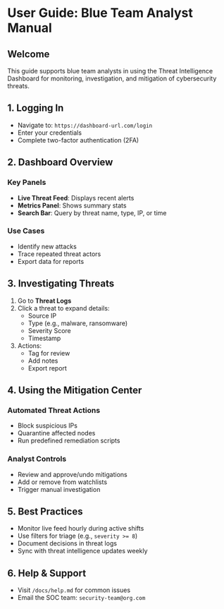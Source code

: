 # User Guide: Blue Team Analyst Manual

## Welcome

This guide supports blue team analysts in using the Threat Intelligence Dashboard for monitoring, investigation, and mitigation of cybersecurity threats.

## 1. Logging In

- Navigate to: `https://dashboard-url.com/login`
- Enter your credentials
- Complete two-factor authentication (2FA)

## 2. Dashboard Overview

### Key Panels
- **Live Threat Feed**: Displays recent alerts
- **Metrics Panel**: Shows summary stats
- **Search Bar**: Query by threat name, type, IP, or time

### Use Cases
- Identify new attacks
- Trace repeated threat actors
- Export data for reports

## 3. Investigating Threats

1. Go to **Threat Logs**
2. Click a threat to expand details:
   - Source IP
   - Type (e.g., malware, ransomware)
   - Severity Score
   - Timestamp
3. Actions:
   - Tag for review
   - Add notes
   - Export report

## 4. Using the Mitigation Center

### Automated Threat Actions
- Block suspicious IPs
- Quarantine affected nodes
- Run predefined remediation scripts

### Analyst Controls
- Review and approve/undo mitigations
- Add or remove from watchlists
- Trigger manual investigation

## 5. Best Practices

- Monitor live feed hourly during active shifts
- Use filters for triage (e.g., `severity >= 8`)
- Document decisions in threat logs
- Sync with threat intelligence updates weekly

## 6. Help & Support

- Visit `/docs/help.md` for common issues
- Email the SOC team: `security-team@org.com`
